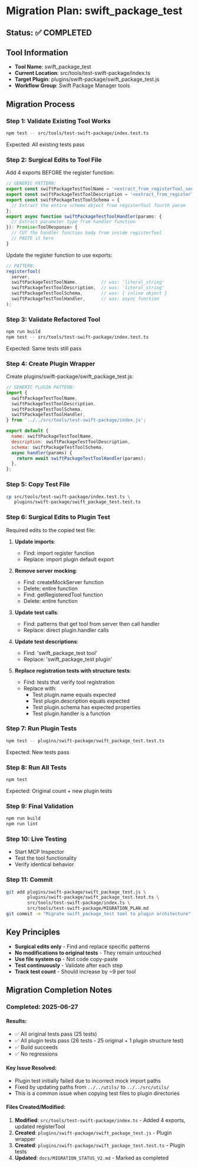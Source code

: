 # Migration Plan: swift_package_test

## Status: ✅ COMPLETED

## Tool Information
- **Tool Name**: swift_package_test
- **Current Location**: src/tools/test-swift-package/index.ts
- **Target Plugin**: plugins/swift-package/swift_package_test.js
- **Workflow Group**: Swift Package Manager tools

## Migration Process

### Step 1: Validate Existing Tool Works
```bash
npm test -- src/tools/test-swift-package/index.test.ts
```
Expected: All existing tests pass

### Step 2: Surgical Edits to Tool File

Add 4 exports BEFORE the register function:

```typescript
// GENERIC PATTERN:
export const swiftPackageTestToolName = '<extract_from_registerTool_second_param>';
export const swiftPackageTestToolDescription = '<extract_from_registerTool_third_param>';
export const swiftPackageTestToolSchema = {
  // Extract the entire schema object from registerTool fourth param
};
export async function swiftPackageTestToolHandler(params: {
  // Extract parameter type from handler function
}): Promise<ToolResponse> {
  // CUT the handler function body from inside registerTool
  // PASTE it here
}
```

Update the register function to use exports:
```typescript
// PATTERN:
registerTool(
  server,
  swiftPackageTestToolName,         // was: 'literal_string'
  swiftPackageTestToolDescription,  // was: 'literal_string'
  swiftPackageTestToolSchema,       // was: { inline object }
  swiftPackageTestToolHandler,      // was: async function
);
```

### Step 3: Validate Refactored Tool
```bash
npm run build
npm test -- src/tools/test-swift-package/index.test.ts
```
Expected: Same tests still pass

### Step 4: Create Plugin Wrapper

Create plugins/swift-package/swift_package_test.js:

```javascript
// GENERIC PLUGIN PATTERN:
import {
  swiftPackageTestToolName,
  swiftPackageTestToolDescription,
  swiftPackageTestToolSchema,
  swiftPackageTestToolHandler,
} from '../../src/tools/test-swift-package/index.js';

export default {
  name: swiftPackageTestToolName,
  description: swiftPackageTestToolDescription,
  schema: swiftPackageTestToolSchema,
  async handler(params) {
    return await swiftPackageTestToolHandler(params);
  },
};
```

### Step 5: Copy Test File
```bash
cp src/tools/test-swift-package/index.test.ts \
   plugins/swift-package/swift_package_test.test.ts
```

### Step 6: Surgical Edits to Plugin Test

Required edits to the copied test file:

1. **Update imports**:
   - Find: import register function
   - Replace: import plugin default export

2. **Remove server mocking**:
   - Find: createMockServer function
   - Delete: entire function
   - Find: getRegisteredTool function
   - Delete: entire function

3. **Update test calls**:
   - Find: patterns that get tool from server then call handler
   - Replace: direct plugin.handler calls

4. **Update test descriptions**:
   - Find: 'swift_package_test tool'
   - Replace: 'swift_package_test plugin'

5. **Replace registration tests with structure tests**:
   - Find: tests that verify tool registration
   - Replace with:
     - Test plugin.name equals expected
     - Test plugin.description equals expected
     - Test plugin.schema has expected properties
     - Test plugin.handler is a function

### Step 7: Run Plugin Tests
```bash
npm test -- plugins/swift-package/swift_package_test.test.ts
```
Expected: New tests pass

### Step 8: Run All Tests
```bash
npm test
```
Expected: Original count + new plugin tests

### Step 9: Final Validation
```bash
npm run build
npm run lint
```

### Step 10: Live Testing
- Start MCP Inspector
- Test the tool functionality
- Verify identical behavior

### Step 11: Commit
```bash
git add plugins/swift-package/swift_package_test.js \
        plugins/swift-package/swift_package_test.test.ts \
        src/tools/test-swift-package/index.ts \
        src/tools/test-swift-package/MIGRATION_PLAN.md
git commit -m "Migrate swift_package_test tool to plugin architecture"
```

## Key Principles
- **Surgical edits only** - Find and replace specific patterns
- **No modifications to original tests** - They remain untouched
- **Use file system cp** - Not code copy-paste
- **Test continuously** - Validate after each step
- **Track test count** - Should increase by ~9 per tool

## Migration Completion Notes

### Completed: 2025-06-27

#### Results:
- ✅ All original tests pass (25 tests)
- ✅ All plugin tests pass (26 tests - 25 original + 1 plugin structure test)
- ✅ Build succeeds
- ✅ No regressions

#### Key Issue Resolved:
- Plugin test initially failed due to incorrect mock import paths
- Fixed by updating paths from `../../utils/` to `../../src/utils/`
- This is a common issue when copying test files to plugin directories

#### Files Created/Modified:
1. **Modified**: `src/tools/test-swift-package/index.ts` - Added 4 exports, updated registerTool
2. **Created**: `plugins/swift-package/swift_package_test.js` - Plugin wrapper
3. **Created**: `plugins/swift-package/swift_package_test.test.ts` - Plugin tests
4. **Updated**: `docs/MIGRATION_STATUS_V2.md` - Marked as completed